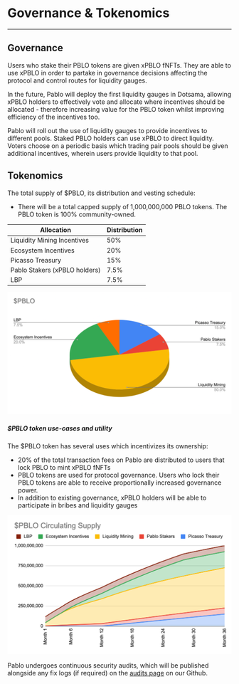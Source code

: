 # Governance & Tokenomics

---

## Governance

Users who stake their PBLO tokens are given xPBLO fNFTs. They are able to use xPBLO in order to partake in governance decisions affecting the protocol and control routes for liquidity gauges.

In the future, Pablo will deploy the first liquidity gauges in Dotsama, allowing xPBLO holders to effectively vote and allocate where incentives should be allocated - therefore increasing value for the PBLO token whilst improving efficiency of the incentives too.

Pablo will roll out the use of liquidity gauges to provide incentives to different pools. Staked PBLO holders can use xPBLO to direct liquidity. Voters choose on a periodic basis which trading pair pools should be given additional incentives, wherein users provide liquidity to that pool.

## Tokenomics

The total supply of $PBLO, its distribution and vesting schedule:
* There will be a total capped supply of 1,000,000,000 PBLO tokens. The PBLO token is 100% community-owned.

| Allocation                    | Distribution |
| ----------------------------- | ------------ |
| Liquidity Mining Incentives   | 50%          |
| Ecosystem Incentives          | 20%          |
| Picasso Treasury              | 15%          |
| Pablo Stakers (xPBLO holders) | 7.5%         |
| LBP                           | 7.5%         |


![PBLO_distribution](./PBLO-distribution.png)


##### $PBLO token use-cases and utility

The $PBLO token has several uses which incentivizes its ownership:



* 20% of the total transaction fees on Pablo are distributed to users that lock PBLO to mint xPBLO fNFTs
* PBLO tokens are used for protocol governance. Users who lock their PBLO tokens are able to receive proportionally increased governance power.
* In addition to existing governance, xPBLO holders will be able to participate in bribes and liquidity gauges


![PBLO_circulating_supply](./PBLO-circulating-supply.png)


Pablo undergoes continuous security audits, which will be published alongside any fix logs (if required) on the [audits page](https://github.com/ComposableFi/composable/tree/main/audits) on our Github.

